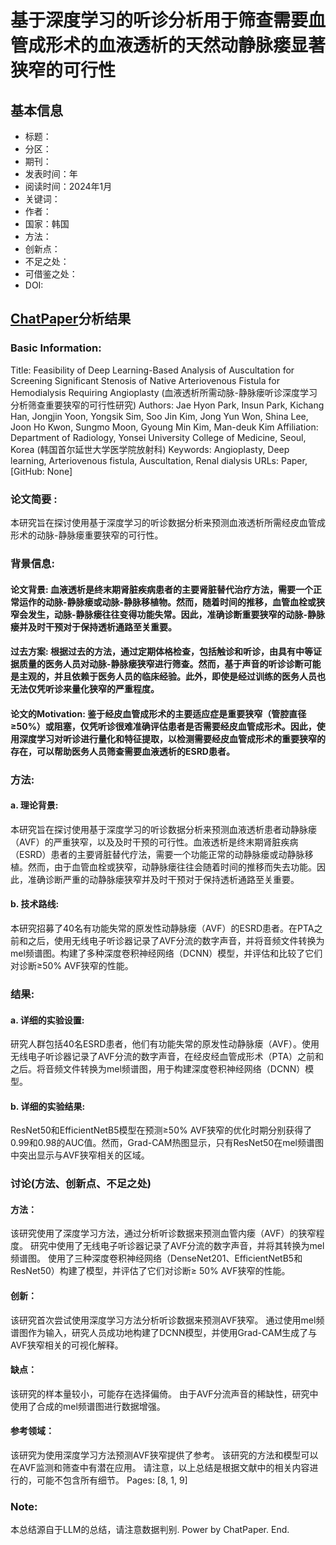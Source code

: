 # 基于深度学习的听诊分析用于筛查需要血管成形术的血液透析的天然动静脉瘘显著狭窄的可行性

## 基本信息
- 标题：
- 分区：
- 期刊：
- 发表时间：年
- 阅读时间：2024年1月
- 关键词：
- 作者：
- 国家：韩国
- 方法：
- 创新点：
- 不足之处：
- 可借鉴之处：
- DOI:

## [ChatPaper](https://chatpaper.org/)分析结果

### Basic Information:
Title: Feasibility of Deep Learning-Based Analysis of Auscultation for Screening Significant Stenosis of Native Arteriovenous Fistula for Hemodialysis Requiring Angioplasty (血液透析所需动脉-静脉瘘听诊深度学习分析筛查重要狭窄的可行性研究)
Authors: Jae Hyon Park, Insun Park, Kichang Han, Jongjin Yoon, Yongsik Sim, Soo Jin Kim, Jong Yun Won, Shina Lee, Joon Ho Kwon, Sungmo Moon, Gyoung Min Kim, Man-deuk Kim
Affiliation: Department of Radiology, Yonsei University College of Medicine, Seoul, Korea (韩国首尔延世大学医学院放射科)
Keywords: Angioplasty, Deep learning, Arteriovenous fistula, Auscultation, Renal dialysis
URLs: Paper, [GitHub: None]
### 论文简要 :
本研究旨在探讨使用基于深度学习的听诊数据分析来预测血液透析所需经皮血管成形术的动脉-静脉瘘重要狭窄的可行性。

### 背景信息:
#### 论文背景: 血液透析是终末期肾脏疾病患者的主要肾脏替代治疗方法，需要一个正常运作的动脉-静脉瘘或动脉-静脉移植物。然而，随着时间的推移，血管血栓或狭窄会发生，动脉-静脉瘘往往变得功能失常。因此，准确诊断重要狭窄的动脉-静脉瘘并及时干预对于保持透析通路至关重要。
#### 过去方案: 根据过去的方法，通过定期体格检查，包括触诊和听诊，由具有中等证据质量的医务人员对动脉-静脉瘘狭窄进行筛查。然而，基于声音的听诊诊断可能是主观的，并且依赖于医务人员的临床经验。此外，即使是经过训练的医务人员也无法仅凭听诊来量化狭窄的严重程度。
#### 论文的Motivation: 鉴于经皮血管成形术的主要适应症是重要狭窄（管腔直径≥50%）或阻塞，仅凭听诊很难准确评估患者是否需要经皮血管成形术。因此，使用深度学习对听诊进行量化和特征提取，以检测需要经皮血管成形术的重要狭窄的存在，可以帮助医务人员筛查需要血液透析的ESRD患者。
### 方法:
#### a. 理论背景:

本研究旨在探讨使用基于深度学习的听诊数据分析来预测血液透析患者动静脉瘘（AVF）的严重狭窄，以及及时干预的可行性。血液透析是终末期肾脏疾病（ESRD）患者的主要肾脏替代疗法，需要一个功能正常的动静脉瘘或动静脉移植。然而，由于血管血栓或狭窄，动静脉瘘往往会随着时间的推移而失去功能。因此，准确诊断严重的动静脉瘘狭窄并及时干预对于保持透析通路至关重要。
#### b. 技术路线:

本研究招募了40名有功能失常的原发性动静脉瘘（AVF）的ESRD患者。在PTA之前和之后，使用无线电子听诊器记录了AVF分流的数字声音，并将音频文件转换为mel频谱图。构建了多种深度卷积神经网络（DCNN）模型，并评估和比较了它们对诊断≥50% AVF狭窄的性能。
### 结果:
#### a. 详细的实验设置:

研究人群包括40名ESRD患者，他们有功能失常的原发性动静脉瘘（AVF）。使用无线电子听诊器记录了AVF分流的数字声音，在经皮经血管成形术（PTA）之前和之后。将音频文件转换为mel频谱图，用于构建深度卷积神经网络（DCNN）模型。
#### b. 详细的实验结果:

ResNet50和EfficientNetB5模型在预测≥50% AVF狭窄的优化时期分别获得了0.99和0.98的AUC值。然而，Grad-CAM热图显示，只有ResNet50在mel频谱图中突出显示与AVF狭窄相关的区域。

### 讨论(方法、创新点、不足之处)
#### 方法：

该研究使用了深度学习方法，通过分析听诊数据来预测血管内瘘（AVF）的狭窄程度。
研究中使用了无线电子听诊器记录了AVF分流的数字声音，并将其转换为mel频谱图。
使用了三种深度卷积神经网络（DenseNet201、EfficientNetB5和ResNet50）构建了模型，并评估了它们对诊断≥ 50% AVF狭窄的性能。
#### 创新：

该研究首次尝试使用深度学习方法分析听诊数据来预测AVF狭窄。
通过使用mel频谱图作为输入，研究人员成功地构建了DCNN模型，并使用Grad-CAM生成了与AVF狭窄相关的可视化解释。
#### 缺点：

该研究的样本量较小，可能存在选择偏倚。
由于AVF分流声音的稀缺性，研究中使用了合成的mel频谱图进行数据增强。
#### 参考领域：

该研究为使用深度学习方法预测AVF狭窄提供了参考。
该研究的方法和模型可以在AVF监测和筛查中有潜在应用。
请注意，以上总结是根据文献中的相关内容进行的，可能不包含所有细节。 Pages: [8, 1, 9]

### Note:
本总结源自于LLM的总结，请注意数据判别. Power by ChatPaper. End.



